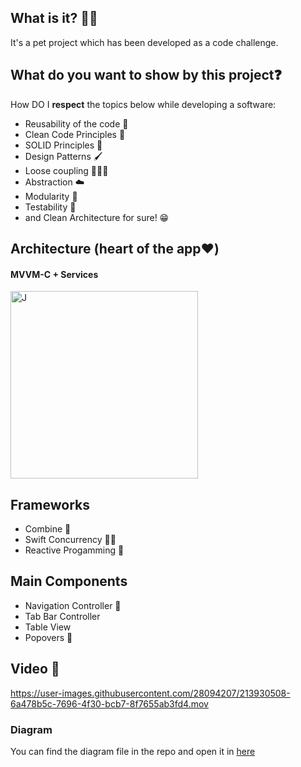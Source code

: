 ## What is it? 🙋🏻

It's a pet project which has been developed as a code challenge.


## What do you want to show by this project❓

How DO I **respect** the topics below while developing a software:

* Reusability of the code 🔁
* Clean Code Principles 🧼
* SOLID Principles 🥰
* Design Patterns 🖌
* Loose coupling 🙇🏻‍♂️
* Abstraction ☁️
* Modularity 🧱
* Testability 🧪
* and Clean Architecture for sure! 😁

## Architecture (heart of the app❤️)
#### MVVM-C + Services


<img src="https://www.uplooder.net/img/image/29/f488e11986c241381552c7c7f9427b79/architecture-diagram.jpg" alt="J" width="300"/>



## Frameworks
* Combine 👀
* Swift Concurrency 🤞🏼
* Reactive Progamming 👀

## Main Components
* Navigation Controller 🧭
* Tab Bar Controller 
* Table View 
* Popovers 🍾


## Video 🎥


https://user-images.githubusercontent.com/28094207/213930508-6a478b5c-7696-4f30-bcb7-8f7655ab3fd4.mov






### Diagram
You can find the diagram file in the repo and open it in [here](draw.io) 
